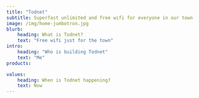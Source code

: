 ```yaml
---
title: "Todnet"
subtitle: Superfast unlimited and free wifi for everyone in our town
image: /img/home-jumbotron.jpg
blurb:
    heading: What is Todnet?
    text: "Free wifi just for the town"
intro:
    heading: "Who is building Todnet"
    text: "Me"
products:

values:
    heading: When is Todnet happening?
    text: Now
---
```


